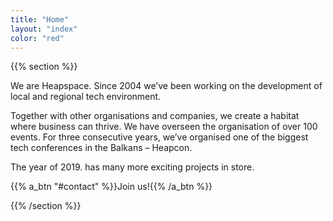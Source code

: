 ```yaml
---
title: "Home"
layout: "index"
color: "red"
---
```


{{% section %}}

We are Heapspace. Since 2004 we’ve been working on the development of local and regional tech environment.

Together with other organisations and companies, we create a habitat where business can thrive. We have overseen the organisation of over 100 events. For three consecutive years, we’ve organised one of the biggest tech conferences in the Balkans – Heapcon.

The year of 2019. has many more exciting projects in store.

{{% a_btn "#contact" %}}Join us!{{% /a_btn %}}

{{% /section %}}


